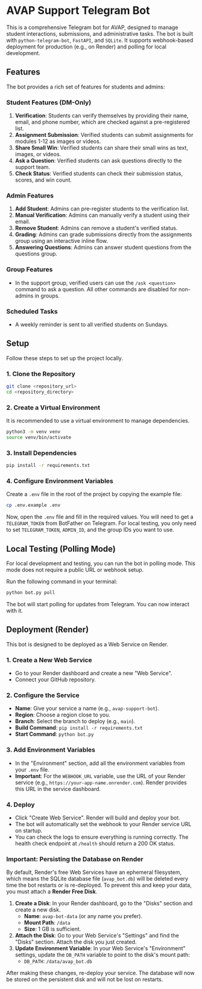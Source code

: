 # AVAP Support Telegram Bot

This is a comprehensive Telegram bot for AVAP, designed to manage student interactions, submissions, and administrative tasks. The bot is built with `python-telegram-bot`, `FastAPI`, and `SQLite`. It supports webhook-based deployment for production (e.g., on Render) and polling for local development.

## Features

The bot provides a rich set of features for students and admins:

### Student Features (DM-Only)
1.  **Verification**: Students can verify themselves by providing their name, email, and phone number, which are checked against a pre-registered list.
2.  **Assignment Submission**: Verified students can submit assignments for modules 1-12 as images or videos.
3.  **Share Small Win**: Verified students can share their small wins as text, images, or videos.
4.  **Ask a Question**: Verified students can ask questions directly to the support team.
5.  **Check Status**: Verified students can check their submission status, scores, and win count.

### Admin Features
1.  **Add Student**: Admins can pre-register students to the verification list.
2.  **Manual Verification**: Admins can manually verify a student using their email.
3.  **Remove Student**: Admins can remove a student's verified status.
4.  **Grading**: Admins can grade submissions directly from the assignments group using an interactive inline flow.
5.  **Answering Questions**: Admins can answer student questions from the questions group.

### Group Features
-   In the support group, verified users can use the `/ask <question>` command to ask a question. All other commands are disabled for non-admins in groups.

### Scheduled Tasks
-   A weekly reminder is sent to all verified students on Sundays.

## Setup

Follow these steps to set up the project locally.

### 1. Clone the Repository
```bash
git clone <repository_url>
cd <repository_directory>
```

### 2. Create a Virtual Environment
It is recommended to use a virtual environment to manage dependencies.
```bash
python3 -m venv venv
source venv/bin/activate
```

### 3. Install Dependencies
```bash
pip install -r requirements.txt
```

### 4. Configure Environment Variables
Create a `.env` file in the root of the project by copying the example file:
```bash
cp .env.example .env
```
Now, open the `.env` file and fill in the required values. You will need to get a `TELEGRAM_TOKEN` from BotFather on Telegram. For local testing, you only need to set `TELEGRAM_TOKEN`, `ADMIN_ID`, and the group IDs you want to use.

## Local Testing (Polling Mode)

For local development and testing, you can run the bot in polling mode. This mode does not require a public URL or webhook setup.

Run the following command in your terminal:
```bash
python bot.py poll
```
The bot will start polling for updates from Telegram. You can now interact with it.

## Deployment (Render)

This bot is designed to be deployed as a Web Service on Render.

### 1. Create a New Web Service
-   Go to your Render dashboard and create a new "Web Service".
-   Connect your GitHub repository.

### 2. Configure the Service
-   **Name**: Give your service a name (e.g., `avap-support-bot`).
-   **Region**: Choose a region close to you.
-   **Branch**: Select the branch to deploy (e.g., `main`).
-   **Build Command**: `pip install -r requirements.txt`
-   **Start Command**: `python bot.py`

### 3. Add Environment Variables
-   In the "Environment" section, add all the environment variables from your `.env` file.
-   **Important**: For the `WEBHOOK_URL` variable, use the URL of your Render service (e.g., `https://your-app-name.onrender.com`). Render provides this URL in the service dashboard.

### 4. Deploy
-   Click "Create Web Service". Render will build and deploy your bot.
-   The bot will automatically set the webhook to your Render service URL on startup.
-   You can check the logs to ensure everything is running correctly. The health check endpoint at `/health` should return a 200 OK status.

### Important: Persisting the Database on Render
By default, Render's free Web Services have an ephemeral filesystem, which means the SQLite database file (`avap_bot.db`) will be deleted every time the bot restarts or is re-deployed. To prevent this and keep your data, you must attach a **Render Free Disk**.

1.  **Create a Disk**: In your Render dashboard, go to the "Disks" section and create a new disk.
    -   **Name**: `avap-bot-data` (or any name you prefer).
    -   **Mount Path**: `/data`
    -   **Size**: 1 GB is sufficient.
2.  **Attach the Disk**: Go to your Web Service's "Settings" and find the "Disks" section. Attach the disk you just created.
3.  **Update Environment Variable**: In your Web Service's "Environment" settings, update the `DB_PATH` variable to point to the disk's mount path:
    -   `DB_PATH`: `/data/avap_bot.db`

After making these changes, re-deploy your service. The database will now be stored on the persistent disk and will not be lost on restarts.
